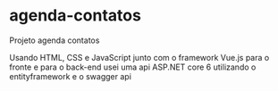 # agenda-contatos
Projeto agenda contatos

Usando HTML, CSS e JavaScript junto com o framework Vue.js para o fronte e para o back-end usei uma api ASP.NET core 6 utilizando o entityframework e o swagger api

